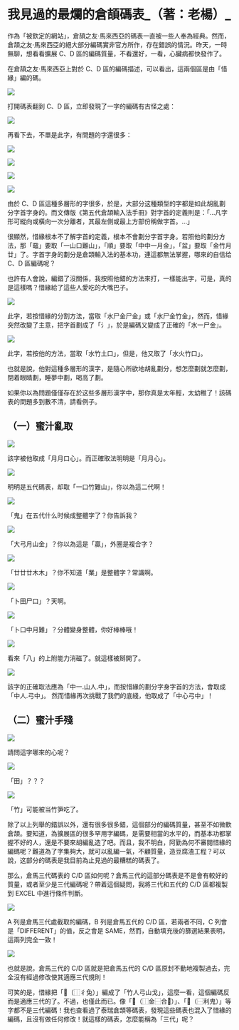 # 我見過的最爛的倉頡碼表_（著：老楊）_
作為「被欽定的網站」，倉頡之友·馬來西亞的碼表一直被一些人奉為經典。然而，倉頡之友·馬來西亞的絕大部分編碼實非官方所作，存在錯誤的情況。昨天，一時無聊，想看看擴展 C、D 區的編碼質量，不看還好，一看，心臟病都快發作了。

在倉頡之友·馬來西亞上對於 C、D 區的編碼描述，可以看出，這兩個區是由「惜緣」編的碼。

![](https://img.vim-cn.com/fc/51bf0ebece852b1a7f3f9c6bdb49c8862f0352.jpg)

打開碼表翻到 C、D 區，立即發現了一字的編碼有古怪之處：

![](https://img.vim-cn.com/c6/788fc9fc5ef6779044fa61f86000ed2190f2cc.jpg)

再看下去，不單是此字，有問題的字還很多：

![](https://img.vim-cn.com/13/db448f8fc978021f3e7a8b4b718b7d55bfcbf4.png)

![](https://img.vim-cn.com/f8/2c05725f71e66d50cc0a7c98f3995f7aa5a1b9.png)

![](https://img.vim-cn.com/17/4f86e24e1216cad990524fe0aae3ec01a215f2.png)

![](https://img.vim-cn.com/af/a7bad481e9f92dff19d11ca435c829f3cba5bf.png)

由於 C、D 區這種多層形的字很多，於是，大部分这種類型的字都是如此胡亂劃分字首字身的。而文傳版《第五代倉頡輸入法手冊》對字首的定義則是：「…凡字形可縱向或橫向一次分離者，其最左側或最上方部份稱做字首。…」

很顯然，惜緣根本不了解字首的定義，根本不會劃分字首字身。若照他的劃分方法，那「黿」要取「一山口難山」，「順」要取「中中一月金」，「盆」要取「金竹月廿」了。字首字身的劃分是倉頡輸入法的基本功，連這都無法掌握，哪來的自信给 C、D 區編碼呢？

也許有人會說，編錯了沒關係，我按照他錯的方法來打，一樣能出字，可是，真的是這樣嗎？惜緣給了這些人愛吃的大嘴巴子。

![](https://img.vim-cn.com/22/3fb2e2615569f2e2dbee0a2f8b609fc751fd8d.png)

此字，若按惜緣的分割方法，當取「水尸金尸金」或「水尸金竹金」，然而，惜緣突然改變了主意，把字首劃成了「氵」，於是編碼又變成了正確的「水一尸金」。

![](https://img.vim-cn.com/ee/aa8fa628ecf007770461887bf3b7a52f08a1b8.png)

此字，若按他的方法，當取「水竹土口」，但是，他又取了「水火竹口」。

也就是說，他對這種多層形的漢字，是隨心所欲地胡亂劃分，想怎麼劃就怎麼劃，閉着眼睛劃，睡夢中劃，喝高了劃。

如果你以為問題僅僅存在於这些多層形漢字中，那你真是太年輕，太幼稚了！該碼表的問題多到數不清，請看例子。

## （一）蜜汁亂取
![](https://img.vim-cn.com/9b/e3d00a5c4db55b9561a68715f24721239e2b3c.png)

該字被他取成「月月口心」。而正確取法明明是「月月心」。

![](https://img.vim-cn.com/24/ae008738a0c8abb22d92f121c75a75ad1fac3f.png)

明明是五代碼表，却取「一口竹難山」，你以為這二代啊！

![](https://img.vim-cn.com/37/fee2de2dc54419799ab2221572c27aa6e1b85b.png)

「鬼」在五代什么时候成整體字了？你告訴我？

![](https://img.vim-cn.com/37/0a0f7f00656507f87850b1180625285355dd5a.png)

「大弓月山金」？你以為這是「贏」，外圈是複合字？

![](https://img.vim-cn.com/55/d1ab300cbc0e1d4cdbbe5e53898e566abc9c79.png)

「廿廿廿木木」？你不知道「業」是整體字？常識啊。

![](https://img.vim-cn.com/96/a14c9bbc5dfed2e676ce8618db53b70294cc53.png)

「卜田尸口」？天啊。

![](https://img.vim-cn.com/36/d4f1b32d416f38f6c07e4d4fcafa54db0aced3.png)

「卜口中月難」？分體變身整體，你好棒棒哦！

![](https://img.vim-cn.com/6e/1a6ff6e00304ce82d8a1fc9f840a19fac35be0.png)

看來「八」的上附能力消磁了。就這樣被掰開了。

![](https://img.vim-cn.com/71/0a9e3d28e68b708c256de1edcd1ef9c50a8c22.png)

該字的正確取法應為「中一.山人.中」，而按惜緣的劃分字身字首的方法，會取成「中人.弓中」。 然而惜緣再次挑戰了我們的底綫，他取成了「中心弓中」！

## （二）蜜汁手殘
![](https://img.vim-cn.com/33/cba93dd53034e8e552124f270676076bfbbd68.png)

請問這字哪來的心呢？

![](https://img.vim-cn.com/61/577fed69ed60d6cf05742633660541deee3f98.png)

「田」？？？

![](https://img.vim-cn.com/24/11257639e850de79018c987adbdd3144a1faad.png)

「竹」可能被当竹笋吃了。

除了以上列舉的錯誤以外，還有很多很多錯，這個部分的編碼質量，甚至不如微軟倉頡。要知道，為擴展區的很多罕用字編碼，是需要相當的水平的，而基本功都掌握不好的人，還是不要來胡編亂造了吧。而且，我不明白，阿勤為何不審閱惜緣的編碼呢？難道為了字集夠大，就可以亂編一氣，不顧質量，造豆腐渣工程？可以說，这部分的碼表是我目前為止見過的最糟糕的碼表了。

那么，倉馬三代碼表的 C/D 區如何呢？倉馬三代的這部分碼表是不是會有較好的質量，或者至少是三代編碼呢？帶着這個疑問，我將三代和五代的 C/D 區都複製到 EXCEL 中進行條件判斷。

![](https://img.vim-cn.com/86/618a6601e3e4ea0d8c08424eeaa72a0d7037af.png)

A 列是倉馬三代處截取的編碼，B 列是倉馬五代的 C/D 區，若兩者不同，C 列會是「DIFFERENT」的值，反之會是 SAME，然而，自動填充後的篩選結果表明，這兩列完全一致！

![](https://img.vim-cn.com/b4/de8e7dc051d3f1edffddfa52f86ee2dd79f142.png)

也就是說，倉馬三代的 C/D 區就是把倉馬五代的 C/D 區原封不動地複製過去，完全沒有經過修改使其適應三代規則！

可笑的是，惜緣把「𪫐（⿰彳兔）」編成了「竹人弓山戈」，這麼一看，這個編碼反而是適應三代的了。不過，也僅此而已。像「𫓂（⿰金⿱合𠕁）」、「𫙋（⿱利鬼）」等字都不是三代編碼！我也查看過了泰瑞倉頡等碼表，發現這些碼表也混入了惜緣的編碼，且沒有做任何修改！就這樣的碼表，怎麼能稱為「三代」呢？

